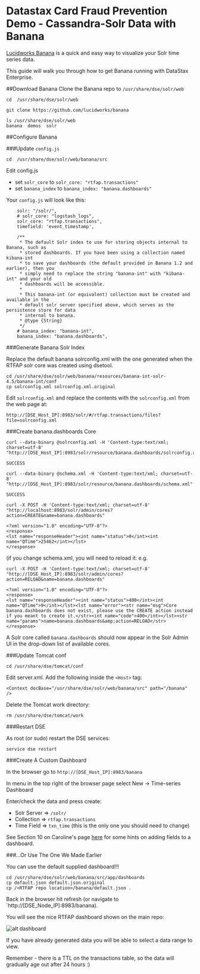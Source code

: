 # Datastax Card Fraud Prevention Demo - Cassandra-Solr Data with Banana

[Lucidworks Banana](https://github.com/lucidworks/banana) is a quick and easy way to visualize your Solr time series data.

This guide will walk you through how to get Banana running with DataStax Enterprise. 

##Download Banana
Clone the Banana repo to `/usr/share/dse/solr/web`
```
cd  /usr/share/dse/solr/web

git clone https://github.com/lucidworks/banana

ls /usr/share/dse/solr/web
banana  demos  solr
```

##Configure Banana

###Update `config.js`

`cd  /usr/share/dse/solr/web/banana/src`

Edit config.js
* set `solr_core` to `solr_core: "rtfap.transactions"`
* set `banana_index` to `banana_index: "banana.dashboards"`

Your `config.js` will look like this:
```
    solr: "/solr/",
    # solr_core: "logstash_logs",
    solr_core: "rtfap.transactions",
    timefield: 'event_timestamp',

    /**
     * The default Solr index to use for storing objects internal to Banana, such as 
     * stored dashboards. If you have been using a collection named kibana-int 
     * to save your dashboards (the default provided in Banana 1.2 and earlier), then you
     * simply need to replace the string "banana-int" with "kibana-int" and your old 
     * dashboards will be accessible. 
     *
     * This banana-int (or equivalent) collection must be created and available in the 
     * default solr server specified above, which serves as the persistence store for data 
     * internal to banana.
     * @type {String}
     */
    # banana_index: "banana-int",
    banana_index: "banana.dashboards",
```

###Generate Banana Solr Index

Replace the default banana solrconfig.xml with the one generated when the RTFAP solr core was created using dsetool.
```
cd /usr/share/dse/solr/web/banana/resources/banana-int-solr-4.5/banana-int/conf
cp solrconfig.xml solrconfig.xml.original
```

Edit `solrconfig.xml` and replace the contents with the `solrconfig.xml` from the web page at: 

`http://[DSE_Host_IP]:8983/solr/#/rtfap.transactions/files?file=solrconfig.xml`

###Create banana.dashboards Core

```
curl --data-binary @solrconfig.xml -H 'Content-type:text/xml; charset=utf-8' "http://[DSE_Host_IP]:8983/solr/resource/banana.dashboards/solrconfig.xml"

SUCCESS

curl --data-binary @schema.xml -H 'Content-type:text/xml; charset=utf-8' "http://[DSE_Host_IP]:8983/solr/resource/banana.dashboards/schema.xml"

SUCCESS
```

```
curl -X POST -H 'Content-type:text/xml; charset=utf-8' "http://localhost:8983/solr/admin/cores?action=CREATE&name=banana.dashboards"

<?xml version="1.0" encoding="UTF-8"?>
<response>
<lst name="responseHeader"><int name="status">0</int><int name="QTime">25462</int></lst>
</response>
```

(if you change schema.xml, you will need to reload it: 
e.g. 

```
curl -X POST -H 'Content-type:text/xml; charset=utf-8' "http://[DSE_Host_IP]:8983/solr/admin/cores?action=RELOAD&name=banana.dashboards"

<?xml version="1.0" encoding="UTF-8"?>
<response>
<lst name="responseHeader"><int name="status">400</int><int name="QTime">9</int></lst><lst name="error"><str name="msg">Core banana.dashboards does not exist, please use the CREATE action instead if you meant to create it.</str><int name="code">400</int></lst><str name="params">name=banana.dashboards&amp;action=RELOAD</str>
</response>
```


A Solr core called `banana.dashboards` should now appear in the Solr Admin UI in the drop-down list of available cores.

###Update Tomcat conf

`cd /usr/share/dse/tomcat/conf`

Edit server.xml.
Add the following inside the `<Host>` tag:

`<Context docBase="/usr/share/dse/solr/web/banana/src" path="/banana" />`

Delete the Tomcat work directory:

```
rm /usr/share/dse/tomcat/work
```

###Restart DSE

As root (or sudo) restart the DSE services:
```
service dse restart
```

###Create A Custom Dashboard

In the browser go to `http://[DSE_Host_IP]:8983/banana`

In menu in the top right of the browser page select New -> Time-series Dashboard

Enter/check the data and press create:
* Solr Server => `/solr/`
* Collection => `rtfap.transactions`
* Time Field => `txn_time` (this is the only one you should need to change)

See Section 10 on Caroline's page [here](https://medium.com/@carolinerg/visualizing-cassandra-solr-data-with-banana-b54bf9dd24c#.jgeib56h5) for some hints on adding fields to a dashboard.

###...Or Use The One We Made Earlier

You can use the default supplied dashboard!!!
```
cd /usr/share/dse/solr/web/banana/src/app/dashboards
cp default.json default.json.original
cp /<RTFAP repo location>/banana/default.json .
```

Back in the browser hit refresh (or navigate to `http://[DSE_Node_IP]:8983/banana).

You will see the nice RTFAP dashboard shown on the main repo:

![alt dashboard](https://github.com/simonambridge/RTFAP/blob/master/banana/TransactionDashboard.png)

If you have already generated data you will be able to select a data range to view.

Remember - there is a TTL on the transactions table, so the data will gradually age out after 24 hours :)



